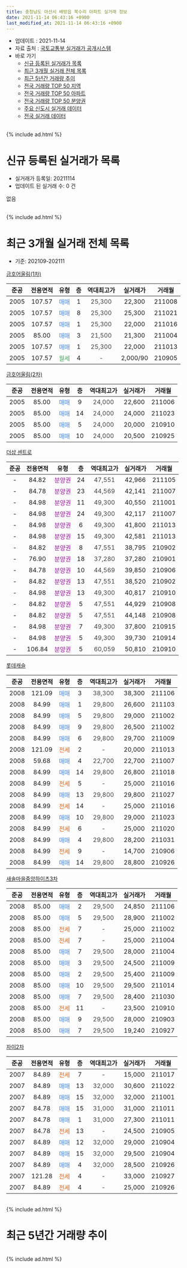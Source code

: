```yaml
---
title: 충청남도 아산시 배방읍 북수리 아파트 실거래 정보
date: 2021-11-14 06:43:16 +0900
last_modified_at: 2021-11-14 06:43:16 +0900
---
```


* 업데이트 : 2021-11-14
* 자료 출처 : [국토교통부 실거래가 공개시스템](http://rt.molit.go.kr)
* 바로 가기
    * [신규 등록된 실거래가 목록](#신규-등록된-실거래가-목록)
    * [최근 3개월 실거래 전체 목록](#최근-3개월-실거래-전체-목록)
    * [최근 5년간 거래량 추이](#최근-5년간-거래량-추이)
    * [전국 거래량 TOP 50 지역](https://inasie.github.io/apt-trade-info/최근-3개월-전국에서-가장-거래가-많이-발생한-지역)
    * [전국 거래량 TOP 50 아파트](https://inasie.github.io/apt-trade-info/최근-3개월-전국에서-가장-거래가-많이-발생한-아파트)
    * [전국 거래량 TOP 50 분양권](https://inasie.github.io/apt-trade-info/최근-3개월-전국에서-가장-거래가-많이-발생한-분양권)
    * [주요 신도시 실거래 데이터](https://inasie.github.io/apt-trade-info/주요-신도시)
    * [전국 실거래 데이터](https://inasie.github.io/apt-trade-info/전국)
<br>
{% include ad.html %}
<br>

# 신규 등록된 실거래가 목록
* 실거래가 등록일: 20211114
* 업데이트 된 실거래 수: 0 건

없음

<br>
{% include ad.html %}
<br>

# 최근 3개월 실거래 전체 목록
* 기준: 202109-202111


[금호어울림(1차)](https://search.naver.com/search.naver?query=%EC%B6%A9%EC%B2%AD%EB%82%A8%EB%8F%84+%EC%95%84%EC%82%B0%EC%8B%9C+%EB%B0%B0%EB%B0%A9%EC%9D%8D+%EB%B6%81%EC%88%98%EB%A6%AC+%EA%B8%88%ED%98%B8%EC%96%B4%EC%9A%B8%EB%A6%BC%281%EC%B0%A8%29)

|준공|전용면적|유형|층|역대최고가|실거래가|거래월|
|:---:|:---:|:---:|:---:|:---:|:---:|:---:|
|2005|107.57|<span style="color:#4285f3">매매</span>|1|<span style="color:#444444">25,300</span>|22,300|211008|
|2005|107.57|<span style="color:#4285f3">매매</span>|8|<span style="color:#444444">25,300</span>|25,300|211021|
|2005|107.57|<span style="color:#4285f3">매매</span>|1|<span style="color:#444444">25,300</span>|22,000|211016|
|2005|85.00|<span style="color:#4285f3">매매</span>|3|<span style="color:#444444">21,500</span>|21,300|211004|
|2005|107.57|<span style="color:#4285f3">매매</span>|1|<span style="color:#444444">25,300</span>|22,000|211013|
|2005|107.57|<span style="color:#34a853">월세</span>|4|<span style="color:#444444">-</span>|2,000/90|210905|

[금호어울림(2차)](https://search.naver.com/search.naver?query=%EC%B6%A9%EC%B2%AD%EB%82%A8%EB%8F%84+%EC%95%84%EC%82%B0%EC%8B%9C+%EB%B0%B0%EB%B0%A9%EC%9D%8D+%EB%B6%81%EC%88%98%EB%A6%AC+%EA%B8%88%ED%98%B8%EC%96%B4%EC%9A%B8%EB%A6%BC%282%EC%B0%A8%29)

|준공|전용면적|유형|층|역대최고가|실거래가|거래월|
|:---:|:---:|:---:|:---:|:---:|:---:|:---:|
|2005|85.00|<span style="color:#4285f3">매매</span>|9|<span style="color:#444444">24,000</span>|22,600|211006|
|2005|85.00|<span style="color:#4285f3">매매</span>|14|<span style="color:#444444">24,000</span>|24,000|211023|
|2005|85.00|<span style="color:#4285f3">매매</span>|5|<span style="color:#444444">24,000</span>|20,000|210910|
|2005|85.00|<span style="color:#4285f3">매매</span>|10|<span style="color:#444444">24,000</span>|20,500|210925|

[더샵 센트로](https://search.naver.com/search.naver?query=%EC%B6%A9%EC%B2%AD%EB%82%A8%EB%8F%84+%EC%95%84%EC%82%B0%EC%8B%9C+%EB%B0%B0%EB%B0%A9%EC%9D%8D+%EB%B6%81%EC%88%98%EB%A6%AC+%EB%8D%94%EC%83%B5+%EC%84%BC%ED%8A%B8%EB%A1%9C)

|준공|전용면적|유형|층|역대최고가|실거래가|거래월|
|:---:|:---:|:---:|:---:|:---:|:---:|:---:|
|-|84.82|<span style="color:#9C11A5">분양권</span>|24|<span style="color:#444444">47,551</span>|42,966|211105|
|-|84.78|<span style="color:#9C11A5">분양권</span>|23|<span style="color:#444444">44,569</span>|42,141|211007|
|-|84.98|<span style="color:#9C11A5">분양권</span>|11|<span style="color:#444444">49,300</span>|40,550|211001|
|-|84.98|<span style="color:#9C11A5">분양권</span>|24|<span style="color:#444444">49,300</span>|42,117|211007|
|-|84.98|<span style="color:#9C11A5">분양권</span>|6|<span style="color:#444444">49,300</span>|41,800|211013|
|-|84.98|<span style="color:#9C11A5">분양권</span>|15|<span style="color:#444444">49,300</span>|42,581|211013|
|-|84.82|<span style="color:#9C11A5">분양권</span>|8|<span style="color:#444444">47,551</span>|38,795|210902|
|-|76.90|<span style="color:#9C11A5">분양권</span>|18|<span style="color:#444444">37,280</span>|37,280|210901|
|-|84.78|<span style="color:#9C11A5">분양권</span>|10|<span style="color:#444444">44,569</span>|39,850|210906|
|-|84.82|<span style="color:#9C11A5">분양권</span>|13|<span style="color:#444444">47,551</span>|38,520|210902|
|-|84.98|<span style="color:#9C11A5">분양권</span>|13|<span style="color:#444444">49,300</span>|40,817|210910|
|-|84.82|<span style="color:#9C11A5">분양권</span>|5|<span style="color:#444444">47,551</span>|44,929|210908|
|-|84.82|<span style="color:#9C11A5">분양권</span>|5|<span style="color:#444444">47,551</span>|44,148|210908|
|-|84.98|<span style="color:#9C11A5">분양권</span>|7|<span style="color:#444444">49,300</span>|37,800|210915|
|-|84.98|<span style="color:#9C11A5">분양권</span>|5|<span style="color:#444444">49,300</span>|39,730|210914|
|-|106.84|<span style="color:#9C11A5">분양권</span>|5|<span style="color:#444444">60,059</span>|50,810|210910|

[롯데캐슬](https://search.naver.com/search.naver?query=%EC%B6%A9%EC%B2%AD%EB%82%A8%EB%8F%84+%EC%95%84%EC%82%B0%EC%8B%9C+%EB%B0%B0%EB%B0%A9%EC%9D%8D+%EB%B6%81%EC%88%98%EB%A6%AC+%EB%A1%AF%EB%8D%B0%EC%BA%90%EC%8A%AC)

|준공|전용면적|유형|층|역대최고가|실거래가|거래월|
|:---:|:---:|:---:|:---:|:---:|:---:|:---:|
|2008|121.09|<span style="color:#4285f3">매매</span>|3|<span style="color:#444444">38,300</span>|38,300|211106|
|2008|84.99|<span style="color:#4285f3">매매</span>|1|<span style="color:#444444">29,800</span>|26,600|211103|
|2008|84.99|<span style="color:#4285f3">매매</span>|5|<span style="color:#444444">29,800</span>|29,000|211002|
|2008|84.99|<span style="color:#4285f3">매매</span>|9|<span style="color:#444444">29,800</span>|26,500|211002|
|2008|84.99|<span style="color:#4285f3">매매</span>|6|<span style="color:#444444">29,800</span>|29,700|211009|
|2008|121.09|<span style="color:#ff5a00">전세</span>|2|<span style="color:#444444">-</span>|20,000|211013|
|2008|59.68|<span style="color:#4285f3">매매</span>|4|<span style="color:#444444">22,700</span>|22,700|211007|
|2008|84.99|<span style="color:#4285f3">매매</span>|14|<span style="color:#444444">29,800</span>|26,800|211018|
|2008|84.99|<span style="color:#ff5a00">전세</span>|5|<span style="color:#444444">-</span>|25,000|211016|
|2008|84.99|<span style="color:#4285f3">매매</span>|13|<span style="color:#444444">29,800</span>|29,800|211027|
|2008|84.99|<span style="color:#ff5a00">전세</span>|14|<span style="color:#444444">-</span>|25,000|211016|
|2008|84.99|<span style="color:#4285f3">매매</span>|10|<span style="color:#444444">29,800</span>|29,000|211023|
|2008|84.99|<span style="color:#ff5a00">전세</span>|6|<span style="color:#444444">-</span>|25,000|211020|
|2008|84.99|<span style="color:#4285f3">매매</span>|4|<span style="color:#444444">29,800</span>|28,200|211031|
|2008|84.99|<span style="color:#ff5a00">전세</span>|9|<span style="color:#444444">-</span>|14,700|210906|
|2008|84.99|<span style="color:#4285f3">매매</span>|14|<span style="color:#444444">29,800</span>|28,800|210926|


<script async src="//pagead2.googlesyndication.com/pagead/js/adsbygoogle.js"></script>
<!-- 기본 -->
<ins class="adsbygoogle"
     style="display:block"
     data-ad-client="ca-pub-2446590836940007"
     data-ad-slot="1659523306"
     data-ad-format="auto"
     data-full-width-responsive="true"></ins>
<script>
(adsbygoogle = window.adsbygoogle || []).push({});
</script>


[새솔마을중앙하이츠3차](https://search.naver.com/search.naver?query=%EC%B6%A9%EC%B2%AD%EB%82%A8%EB%8F%84+%EC%95%84%EC%82%B0%EC%8B%9C+%EB%B0%B0%EB%B0%A9%EC%9D%8D+%EB%B6%81%EC%88%98%EB%A6%AC+%EC%83%88%EC%86%94%EB%A7%88%EC%9D%84%EC%A4%91%EC%95%99%ED%95%98%EC%9D%B4%EC%B8%A03%EC%B0%A8)

|준공|전용면적|유형|층|역대최고가|실거래가|거래월|
|:---:|:---:|:---:|:---:|:---:|:---:|:---:|
|2008|85.00|<span style="color:#4285f3">매매</span>|2|<span style="color:#444444">29,500</span>|24,850|211106|
|2008|85.00|<span style="color:#4285f3">매매</span>|5|<span style="color:#444444">29,500</span>|28,900|211002|
|2008|85.00|<span style="color:#ff5a00">전세</span>|7|<span style="color:#444444">-</span>|25,000|211002|
|2008|85.00|<span style="color:#ff5a00">전세</span>|7|<span style="color:#444444">-</span>|25,000|211004|
|2008|85.00|<span style="color:#4285f3">매매</span>|7|<span style="color:#444444">29,500</span>|28,000|211004|
|2008|85.00|<span style="color:#4285f3">매매</span>|3|<span style="color:#444444">29,500</span>|24,500|211009|
|2008|85.00|<span style="color:#4285f3">매매</span>|2|<span style="color:#444444">29,500</span>|25,400|211009|
|2008|85.00|<span style="color:#4285f3">매매</span>|10|<span style="color:#444444">29,500</span>|29,500|211014|
|2008|85.00|<span style="color:#4285f3">매매</span>|7|<span style="color:#444444">29,500</span>|28,400|211030|
|2008|85.00|<span style="color:#ff5a00">전세</span>|11|<span style="color:#444444">-</span>|23,500|210910|
|2008|85.00|<span style="color:#4285f3">매매</span>|9|<span style="color:#444444">29,500</span>|28,000|210903|
|2008|85.00|<span style="color:#4285f3">매매</span>|7|<span style="color:#444444">29,500</span>|19,240|210927|

[자이2차](https://search.naver.com/search.naver?query=%EC%B6%A9%EC%B2%AD%EB%82%A8%EB%8F%84+%EC%95%84%EC%82%B0%EC%8B%9C+%EB%B0%B0%EB%B0%A9%EC%9D%8D+%EB%B6%81%EC%88%98%EB%A6%AC+%EC%9E%90%EC%9D%B42%EC%B0%A8)

|준공|전용면적|유형|층|역대최고가|실거래가|거래월|
|:---:|:---:|:---:|:---:|:---:|:---:|:---:|
|2007|84.89|<span style="color:#ff5a00">전세</span>|7|<span style="color:#444444">-</span>|15,000|211017|
|2007|84.89|<span style="color:#4285f3">매매</span>|13|<span style="color:#444444">32,000</span>|30,600|211022|
|2007|84.89|<span style="color:#4285f3">매매</span>|15|<span style="color:#444444">32,000</span>|32,000|211001|
|2007|84.78|<span style="color:#4285f3">매매</span>|15|<span style="color:#444444">31,000</span>|31,000|211011|
|2007|84.78|<span style="color:#4285f3">매매</span>|1|<span style="color:#444444">31,000</span>|27,300|211011|
|2007|84.78|<span style="color:#ff5a00">전세</span>|13|<span style="color:#444444">-</span>|24,500|210905|
|2007|84.89|<span style="color:#4285f3">매매</span>|12|<span style="color:#444444">32,000</span>|29,000|210904|
|2007|84.89|<span style="color:#4285f3">매매</span>|15|<span style="color:#444444">32,000</span>|29,500|210904|
|2007|84.89|<span style="color:#4285f3">매매</span>|4|<span style="color:#444444">32,000</span>|28,500|210926|
|2007|121.28|<span style="color:#ff5a00">전세</span>|4|<span style="color:#444444">-</span>|33,000|210927|
|2007|84.89|<span style="color:#ff5a00">전세</span>|4|<span style="color:#444444">-</span>|25,000|210926|


<br>
{% include ad.html %}
<br>

# 최근 5년간 거래량 추이


<div style="width:100%;">
    <canvas id="deal_progress" height="200"></canvas>
</div>

<script>
new Chart(document.getElementById("deal_progress"), {
    type: 'line',
    data: {
        labels: ['201611','201612','201701','201702','201703','201704','201705','201706','201707','201708','201709','201710','201711','201712','201801','201802','201803','201804','201805','201806','201807','201808','201809','201810','201811','201812','201901','201902','201903','201904','201905','201906','201907','201908','201909','201910','201911','201912','202001','202002','202003','202004','202005','202006','202007','202008','202009','202010','202011','202012','202101','202102','202103','202104','202105','202106','202107','202108','202109','202110','202111'],
        datasets: [{
            label: '매매',
            pointRadius: 1,
            data: [5, 1, 4, 8, 5, 4, 9, 8, 11, 5, 8, 8, 9, 10, 10, 14, 11, 8, 5, 4, 2, 7, 9, 8, 5, 7, 6, 7, 15, 9, 10, 11, 11, 8, 7, 5, 21, 15, 27, 20, 19, 17, 22, 55, 24, 19, 16, 14, 18, 38, 30, 20, 31, 147, 306, 67, 42, 37, 18, 30, 4],
            borderColor: "rgba(255, 201, 14, 1)",
            backgroundColor: "rgba(255, 201, 14, 0.5)",
            fill: false,
            lineTension: 0
        },{
            label: '전월세',
            pointRadius: 1,
            data: [6, 11, 12, 16, 10, 4, 9, 9, 9, 10, 9, 10, 9, 13, 14, 9, 13, 11, 5, 4, 7, 7, 7, 8, 11, 7, 14, 8, 21, 8, 9, 7, 10, 4, 10, 8, 12, 10, 10, 9, 10, 4, 4, 10, 11, 9, 4, 6, 5, 9, 19, 7, 6, 14, 27, 25, 14, 11, 6, 7, 0],
            borderColor: "rgba(0, 141, 185, 1)",
            backgroundColor: "rgba(0, 141, 185, 0.5)",
            fill: false,
            lineTension: 0
        }
        ]
    },
    options: {
        responsive: true,
        title: {
            display: false
        },
        tooltips: {
            mode: 'index',
            intersect: false
        },
        hover: {
            mode: 'nearest',
            intersect: true
        },
        scales: {
            xAxes: [{
                display: true,
                scaleLabel: {
                    display: true,
                    labelString: '년/월'
                }
            }],
            yAxes: [{
                display: true,
                ticks: {
                    suggestedMin: 0,
                },
                scaleLabel: {
                    display: true,
                    labelString: '실거래 수'
                }
            }]
        }
    }
});

</script>


<br>
{% include ad.html %}
<br>


